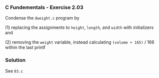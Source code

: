 ### C Fundementals - Exercise 2.03

Condense the ```dweight.c``` program by 

(1) replacing the assignments to ```height```, ```length```, and ```width``` with initializers and

(2) removing the ```weight``` variable, instead calculating ```(volume + 165)``` / 166 within the last printf

###  Solution

See ```03.c```
